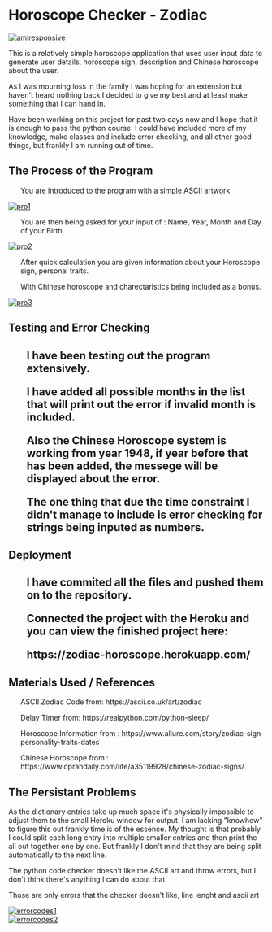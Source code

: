 <h1> Horoscope Checker - Zodiac </h1>
<a href="https://ibb.co/SN53Mrh"><img src="https://i.ibb.co/F6mDyVS/amiresponsive.png" alt="amiresponsive" border="0"></a>
<p> This is a relatively simple horoscope application that uses user input data to generate user details, horoscope sign, description and Chinese horoscope about the user. </p>
<p> As I was mourning loss in the family I was hoping for an extension but haven't heard nothing back I decided to give my best and at least make something that I can hand in.</p>
<p> Have been working on this project for past two days now and I hope that it is enough to pass the python course. I could have included more of my knowledge, make classes and include error checking, and all other good things, but frankly I am running out of time.</p>
<h2> The Process of the Program</h2>
    <ul>You are introduced to the program with a simple ASCII artwork</ul>
    <a href="https://ibb.co/xqJGFqx"><img src="https://i.ibb.co/chDtYh4/pro1.png" alt="pro1" border="0"></a>
    <ul>You are then being asked for your input of : Name, Year, Month and Day of your Birth</ul>
    <a href="https://ibb.co/7YQ4nvT"><img src="https://i.ibb.co/j6zRyhx/pro2.png" alt="pro2" border="0"></a>
    <ul>After quick calculation you are given information about your Horoscope sign, personal traits.</ul>
    <ul>With Chinese horoscope and charectaristics being included as a bonus.</ul>
    <a href="https://ibb.co/84mGQ4g"><img src="https://i.ibb.co/S76HZ7w/pro3.png" alt="pro3" border="0"></a>

<h2>Testing and Error Checking<h2>
    <ul>I have been testing out the program extensively.</ul>
    <ul>I have added all possible months in the list that will print out the error if invalid month is included.</ul>
    <ul>Also the Chinese Horoscope system is working from year 1948, if year before that has been added, the messege will be displayed about the error.</ul>
    <ul>The one thing that due the time constraint I didn't manage to include is error checking for strings being inputed as numbers.</ul>

<h2>Deployment<h2>
    <ul>I have commited all the files and pushed them on to the repository. </ul>
    <ul>Connected the project with the Heroku and you can view the finished project here:</ul>
    <ul>https://zodiac-horoscope.herokuapp.com/ </ul>

<h2> Materials Used / References</h2>
    <ul>ASCII Zodiac Code from: https://ascii.co.uk/art/zodiac</ul>
    <ul>Delay Timer from: https://realpython.com/python-sleep/</ul>
    <ul>Horoscope Information from : https://www.allure.com/story/zodiac-sign-personality-traits-dates</ul>
    <ul>Chinese Horoscope from : https://www.oprahdaily.com/life/a35119928/chinese-zodiac-signs/</ul>

 <h2> The Persistant Problems </h2>
 <p> As the dictionary entries take up much space it's physically impossible to adjust them to the small Heroku window for output. I am lacking "knowhow" to figure this out frankly time is of the essence. My thought is that probably I could split each long entry into multiple smaller entries and then print the all out together one by one. But frankly I don't mind that they are being split automatically to the next line. </p>
 <p> The python code checker doesn't like the ASCII art and throw errors, but I don't think there's anything I can do about that.</p>
 <p> Those are only errors that the checker doesn't like, line lenght and ascii art</p>
<a href="https://ibb.co/cvhhGbL"><img src="https://i.ibb.co/j5kkcVR/errorcodes1.png" alt="errorcodes1" border="0"></a>
<br>
<a href="https://ibb.co/KVStp9q"><img src="https://i.ibb.co/TPdQxH8/errorcodes2.png" alt="errorcodes2" border="0"></a>

